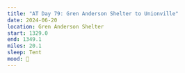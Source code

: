 ```yaml
---
title: "AT Day 79: Gren Anderson Shelter to Unionville"
date: 2024-06-20
location: Gren Anderson Shelter
start: 1329.0
end: 1349.1
miles: 20.1
sleep: Tent
mood: 🙂
---
```


